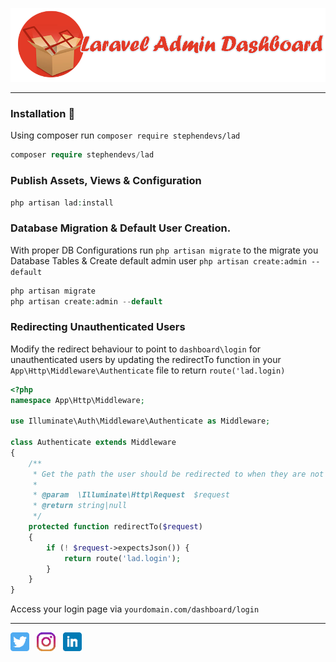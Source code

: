 [![](https://raw.githubusercontent.com/stephendevs/stephendevs/main/lad/lad.png)](ttps://www.linkedin.com/in/stephendev)

---
### Installation 👋
Using composer run `composer require stephendevs/lad`
```php
composer require stephendevs/lad
```
### Publish Assets, Views & Configuration

```php
php artisan lad:install
```
### Database Migration & Default User Creation.
With proper DB Configurations run `php artisan migrate` to the migrate you Database Tables & Create default admin user `php artisan create:admin --default`
```php
php artisan migrate
php artisan create:admin --default
```
### Redirecting Unauthenticated Users
Modify the redirect behaviour to point to `dashboard\login` for unauthenticated users by updating the redirectTo function in your `App\Http\Middleware\Authenticate` file to return `route('lad.login)`
```php
<?php
namespace App\Http\Middleware;

use Illuminate\Auth\Middleware\Authenticate as Middleware;

class Authenticate extends Middleware
{
    /**
     * Get the path the user should be redirected to when they are not authenticated.
     *
     * @param  \Illuminate\Http\Request  $request
     * @return string|null
     */
    protected function redirectTo($request)
    {
        if (! $request->expectsJson()) {
            return route('lad.login');
        }
    }
}
```
Access your login page via `yourdomain.com/dashboard/login`

---
<p align='left'>
<a href="https://twitter.com/stephendevs"><img height="30" src="https://raw.githubusercontent.com/stephendevs/stephendevs/main/icons/social/twitter.png" alt="twitter"></a>&nbsp;&nbsp;
<a href="https://instagram.com/stephendevs"><img height="30" src="https://raw.githubusercontent.com/stephendevs/stephendevs/main/icons/social/instagram.png" alt="instagram"></a>&nbsp;&nbsp;
<a href="https://www.linkedin.com/in/stephdevs/"><img height="30" src="https://raw.githubusercontent.com/stephendevs/stephendevs/main/icons/social/linkedin.png" alt="linkedin"></a>
</p>